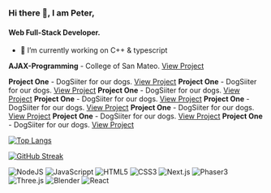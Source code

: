 ### Hi there 👋, I am Peter,
#### Web Full-Stack Developer.


- 🌱 I’m currently working on C++ & typescript

**AJAX-Programming** - College of San Mateo. [View Project]([https://dog-care-iota.vercel.app/](https://sivo91.github.io/AJAX-Programming/js/CIS114Assignments.html))

**Project One** - DogSiiter for our dogs. [View Project](https://dog-care-iota.vercel.app/)
**Project One** - DogSiiter for our dogs. [View Project](https://dog-care-iota.vercel.app/)
**Project One** - DogSiiter for our dogs. [View Project](https://dog-care-iota.vercel.app/)
**Project One** - DogSiiter for our dogs. [View Project](https://dog-care-iota.vercel.app/)
**Project One** - DogSiiter for our dogs. [View Project](https://dog-care-iota.vercel.app/)
**Project One** - DogSiiter for our dogs. [View Project](https://dog-care-iota.vercel.app/)
**Project One** - DogSiiter for our dogs. [View Project](https://dog-care-iota.vercel.app/)
**Project One** - DogSiiter for our dogs. [View Project](https://dog-care-iota.vercel.app/)


[![Top Langs](https://github-readme-stats.vercel.app/api/top-langs/?username=sivo91&layout=compact)](https://github.com/anuraghazra/github-readme-stats)

[![GitHub Streak](https://github-readme-streak-stats.herokuapp.com/?user=sivo91)](https://git.io/streak-stats)


<img alt="NodeJS" src="https://img.shields.io/badge/node.js-%23485D.svg? style=for-the-badge&logo=node.js&logoColor=white"/>

<img alt="JavaScrippt" src="https://img.shields.io/badge/javascript-%23323330.svg? style=for-the-badge&logo=javascript&logoColor=%23F7DF1E"/>

<img alt="HTML5" src="https://img.shields.io/badge/html5-%23F7DF1E.svg? style=for-the-badge&logo=html5&logoColor=%white"/>

<img alt="CSS3" src="https://img.shields.io/badge/css3-%231572B6.svg? style=for-the-badge&logo=css3&logoColor=%white"/>

<img alt="Next.js" src="https://img.shields.io/badge/Next.js-%23323330.svg? style=for-the-badge&logo=Next.js&logoColor=%23F7DF1E"/>

<img alt="Phaser3" src="https://img.shields.io/badge/Phaser3-%23323330.svg? style=for-the-badge&logo=Phaser3&logoColor=%23F7DF1E"/>

<img alt="Three.js" src="https://img.shields.io/badge/Three.js-%23323330.svg? style=for-the-badge&logo=Three.js&logoColor=%23F7DF1E"/>

<img alt="Blender" src="https://img.shields.io/badge/Blender-%23323330.svg? style=for-the-badge&logo=Blender&logoColor=%23F7DF1E"/>

<img alt="React" src="https://img.shields.io/badge/React-%23323330.svg? style=for-the-badge&logo=React&logoColor=%0ACBFF"/>






